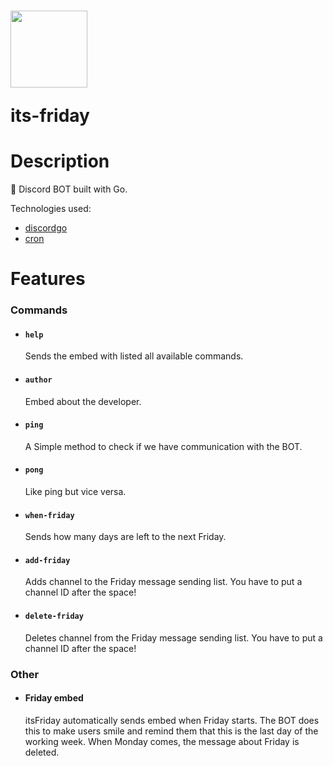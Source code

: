 <h1>
  <img src="https://raw.githubusercontent.com/olek-arsee/its-friday/main/images/its-friday.png" width="123px" />
  <p>its-friday</p>
</h1>
<h1>Description</h1>

🐬 Discord BOT built with Go.

Technologies used:

- [discordgo](https://github.com/bwmarrin/discordgo)
- [cron](https://github.com/robfig/cron)

<h1>Features</h1>
<h3>Commands</h3>

- #### `help`

  Sends the embed with listed all available commands.

- #### `author`

  Embed about the developer.

- #### `ping`

  A Simple method to check if we have communication with the BOT.

- #### `pong`

  Like ping but vice versa.

- #### `when-friday`

  Sends how many days are left to the next Friday.

- #### `add-friday`

  Adds channel to the Friday message sending list. You have to put a channel ID after the space!

- #### `delete-friday`

  Deletes channel from the Friday message sending list. You have to put a channel ID after the space!

<h3>Other</h3>

- #### Friday embed
  itsFriday automatically sends embed when Friday starts. The BOT does this to make users smile and remind them that this is the last day of the working week. When Monday comes, the message about Friday is deleted.
